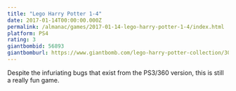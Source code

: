 ```yaml
---
title: "Lego Harry Potter 1-4"
date: 2017-01-14T00:00:00.000Z
permalink: /almanac/games/2017-01-14-lego-harry-potter-1-4/index.html
platform: PS4
rating: 3
giantbombid: 56893
giantbomburl: https://www.giantbomb.com/lego-harry-potter-collection/3030-56893/
---
```


Despite the infuriating bugs that exist from the PS3/360 version, this is still a really fun game.